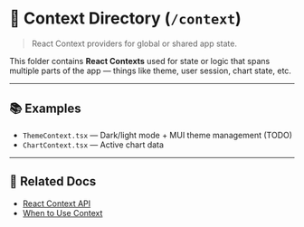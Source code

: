 # 🧠 Context Directory (`/context`)

> React Context providers for global or shared app state.

This folder contains **React Contexts** used for state or logic that spans multiple parts of the app — things like theme, user session, chart state, etc.

---

## 📚 Examples

- `ThemeContext.tsx` — Dark/light mode + MUI theme management (TODO)
- `ChartContext.tsx` — Active chart data

---

## 🔗 Related Docs

- [React Context API](https://reactjs.org/docs/context.html)
- [When to Use Context](https://react.dev/learn/passing-data-deeply-with-context)
